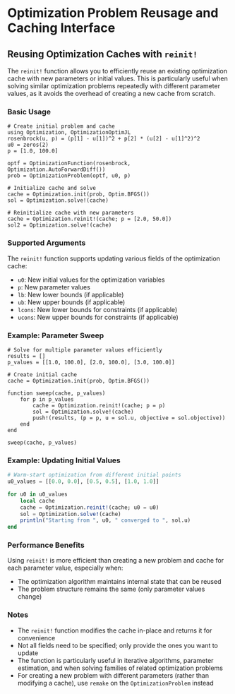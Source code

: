 # Optimization Problem Reusage and Caching Interface


## Reusing Optimization Caches with `reinit!`

The `reinit!` function allows you to efficiently reuse an existing optimization cache with new parameters or initial values. This is particularly useful when solving similar optimization problems repeatedly with different parameter values, as it avoids the overhead of creating a new cache from scratch.

### Basic Usage

```@example reinit
# Create initial problem and cache
using Optimization, OptimizationOptimJL
rosenbrock(u, p) = (p[1] - u[1])^2 + p[2] * (u[2] - u[1]^2)^2
u0 = zeros(2)
p = [1.0, 100.0]

optf = OptimizationFunction(rosenbrock, Optimization.AutoForwardDiff())
prob = OptimizationProblem(optf, u0, p)

# Initialize cache and solve
cache = Optimization.init(prob, Optim.BFGS())
sol = Optimization.solve!(cache)

# Reinitialize cache with new parameters
cache = Optimization.reinit!(cache; p = [2.0, 50.0])
sol2 = Optimization.solve!(cache)
```

### Supported Arguments

The `reinit!` function supports updating various fields of the optimization cache:

- `u0`: New initial values for the optimization variables
- `p`: New parameter values
- `lb`: New lower bounds (if applicable)
- `ub`: New upper bounds (if applicable)
- `lcons`: New lower bounds for constraints (if applicable)
- `ucons`: New upper bounds for constraints (if applicable)

### Example: Parameter Sweep

```@example reinit
# Solve for multiple parameter values efficiently
results = []
p_values = [[1.0, 100.0], [2.0, 100.0], [3.0, 100.0]]

# Create initial cache
cache = Optimization.init(prob, Optim.BFGS())

function sweep(cache, p_values)
    for p in p_values
        cache = Optimization.reinit!(cache; p = p)
        sol = Optimization.solve!(cache)
        push!(results, (p = p, u = sol.u, objective = sol.objective))
    end
end

sweep(cache, p_values)
```

### Example: Updating Initial Values

```julia
# Warm-start optimization from different initial points
u0_values = [[0.0, 0.0], [0.5, 0.5], [1.0, 1.0]]

for u0 in u0_values
    local cache
    cache = Optimization.reinit!(cache; u0 = u0)
    sol = Optimization.solve!(cache)
    println("Starting from ", u0, " converged to ", sol.u)
end
```

### Performance Benefits

Using `reinit!` is more efficient than creating a new problem and cache for each parameter value, especially when:
- The optimization algorithm maintains internal state that can be reused
- The problem structure remains the same (only parameter values change)

### Notes

- The `reinit!` function modifies the cache in-place and returns it for convenience
- Not all fields need to be specified; only provide the ones you want to update
- The function is particularly useful in iterative algorithms, parameter estimation, and when solving families of related optimization problems
- For creating a new problem with different parameters (rather than modifying a cache), use `remake` on the `OptimizationProblem` instead
